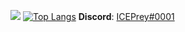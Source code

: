 ![](https://github-readme-stats.vercel.app/api?username=ICEPrey&count_private=true&show_icons=true&theme=tokyonight)
[![Top Langs](https://github-readme-stats.vercel.app/api/top-langs/?username=ICEPrey&layout=compact)](https://github.com/anuraghazra/github-readme-stats)
**Discord**: <a href="https://discord.com/users/256973318588989440/profile">ICEPrey#0001</a>
